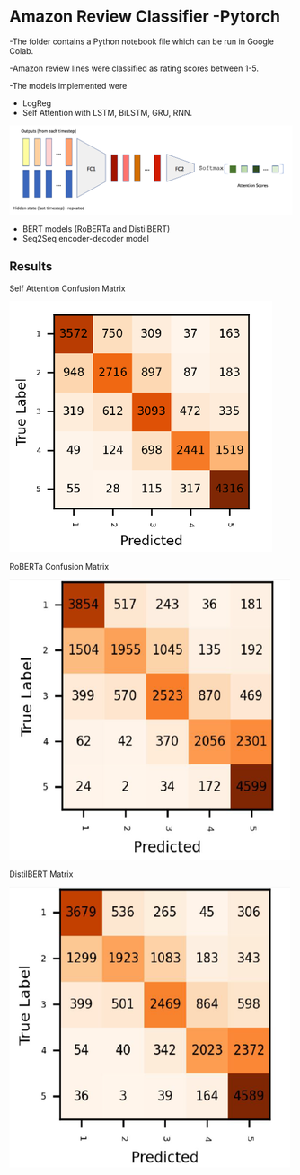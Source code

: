 # Amazon Review Classifier -Pytorch

-The folder contains a Python notebook file which can be run in Google Colab.

-Amazon review lines were classified as rating scores between 1-5.

-The models implemented were
  - LogReg
  - Self Attention with LSTM, BiLSTM, GRU, RNN.
  
  
  ![](Self.png)
  


  
  
  - BERT models (RoBERTa and DistilBERT)
  - Seq2Seq encoder-decoder model 
  
  
  
  
## Results
  
  
  Self Attention Confusion Matrix 
  
  
  ![](confself.PNG) 
  
  
  RoBERTa Confusion Matrix 
  
  <img src="roberta.PNG" width="500" height="500"/>

  
  
  DistilBERT Matrix 
  
   <img src="distilbert.PNG" width="500" height="500"/>

  
  

  
  
